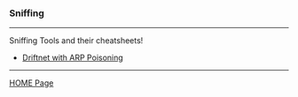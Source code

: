 ### Sniffing

---

Sniffing Tools and their cheatsheets!

- [Driftnet with ARP Poisoning](/sniffing/driftnet_with_ARP_Poisoning.md)


---

[HOME Page](/README.md)

